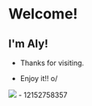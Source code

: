 # Welcome!

 

## I'm Aly!


- Thanks for visiting.

- Enjoy it!! o/





<img src= "https://img.shields.io/badge/Spotify-1ED760?&style=for-the-badge&logo=spotify&logoColor=white"> </code> - 12152758357

